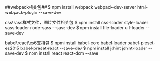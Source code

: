 ##webpack相关包##
$ npm install webpack webpack-dev-server html-webpack-plugin --save-dev

css\scss样式文件，图片文件相关包
$ npm install css-loader style-loader sass-loader node-sass --save-dev
$ npm install file-loader url-loader --save-dev

babel\react\es6支持包
$ npm install babel-core babel-loader babel-preset-es2015 babel-preset-react --save-dev
$ npm install jshint jshint-loader --save-dev
$ npm install react react-dom --save
